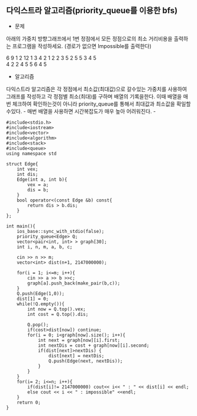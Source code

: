 ## 다익스트라 알고리즘(priority_queue를 이용한 bfs)

* 문제 

아래의 가중치 방향그래프에서 1번 정점에서 모든 정점으로의 최소 거리비용을 출력하는 프로그램을 작성하세요. (경로가 없으면 Impossible를 출력한다)

6 9
1 2 12 
1 3 4 
2 1 2 
2 3 5 
2 5 5 
3 4 5  
4 2 2 
4 5 5 
6 4 5


* 알고리즘

다익스트라 알고리즘은 각 정점에서 최소값(최대값)으로 갈수있는 가중치를 사용하여 
그래프를 작성하고 
각 정점별 최소(최대)를 구하며 배열의 기록을한다. 이때 배열을 매번 체크하여 확인하는것이 아니라 
priority_queue를 통해서 최대값과 최소값을 확일할수있다. - 매번 배열을 사용하면 시간복잡도가 매우 높아 어려워진다. -


```
#include<stdio.h>
#include<iostream>
#include<vector>
#include<algorithm>
#include<stack>
#include<queue>
using namespace std

struct Edge{
    int vex;
    int dis;
    Edge(int a, int b){
        vex = a;
        dis = b;
    }
    bool operator<(const Edge &b) const{
        return dis > b.dis;
    }
};

int main(){
    ios_base::sync_with_stdio(false);
    priority_queue<Edge> Q;
    vector<pair<int, int> > graph[30];
    int i, n, m, a, b, c;

    cin >> n >> m;
    vector<int> dist(n+1, 2147000000);

    for(i = 1; i<=m; i++){
        cin >> a >> b >>c;
        graph[a].push_back(make_pair(b,c));
    }
    Q.push(Edge(1,0));  
    dist[1] = 0; 
    while(!Q.empty()){
        int now = Q.top().vex;
        int cost = Q.top().dis;

        Q.pop();
        if(cost>dist[now]) continue; 
        for(i = 0; i<graph[now].size(); i++){
            int next = graph[now][i].first;
            int nextDis = cost + graph[now][i].second;
            if(dist[next]>nextDis) {
                dist[next] = nextDis;
                Q.push(Edge(next, nextDis));
            }
        }
    }
    for(i= 2; i<=n; i++){
        if(dist[i]!= 2147000000) cout<< i<< " : " << dist[i] << endl;
        else cout << i << " : impossible" <<endl;
    }
    return 0;
}
```